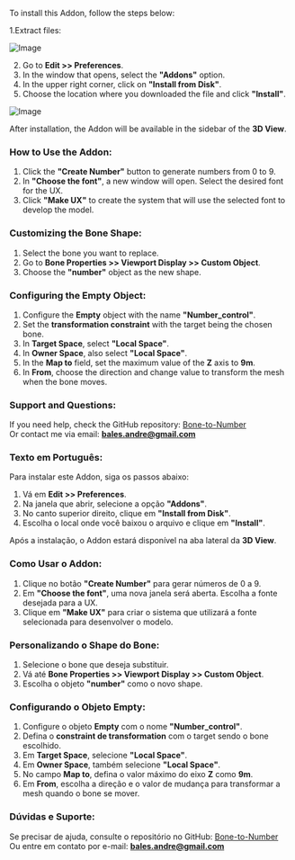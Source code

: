 To install this Addon, follow the steps below:

1.Extract files:

![Image](https://github.com/user-attachments/assets/b6575a75-1298-45ad-b6c9-aa74fb53ac6e)

2. Go to **Edit >> Preferences**.
3. In the window that opens, select the **"Addons"** option.
4. In the upper right corner, click on **"Install from Disk"**.
5. Choose the location where you downloaded the file and click **"Install"**.
   
![Image](https://github.com/user-attachments/assets/e2c2ada6-7fe1-4e68-9d43-dba0327dd0a3)

After installation, the Addon will be available in the sidebar of the **3D View**.

### How to Use the Addon:

1. Click the **"Create Number"** button to generate numbers from 0 to 9.
2. In **"Choose the font"**, a new window will open. Select the desired font for the UX.
3. Click **"Make UX"** to create the system that will use the selected font to develop the model.

### Customizing the Bone Shape:

1. Select the bone you want to replace.
2. Go to **Bone Properties >> Viewport Display >> Custom Object**.
3. Choose the **"number"** object as the new shape.

### Configuring the Empty Object:

1. Configure the **Empty** object with the name **"Number_control"**.
2. Set the **transformation constraint** with the target being the chosen bone.
3. In **Target Space**, select **"Local Space"**.
4. In **Owner Space**, also select **"Local Space"**.
5. In the **Map to** field, set the maximum value of the **Z** axis to **9m**.
6. In **From**, choose the direction and change value to transform the mesh when the bone moves.

### Support and Questions:

If you need help, check the GitHub repository: [Bone-to-Number](https://github.com/balesandre/Bone-to-Number)  
Or contact me via email: **bales.andre@gmail.com**

### Texto em Português:

Para instalar este Addon, siga os passos abaixo:

1. Vá em **Edit >> Preferences**.
2. Na janela que abrir, selecione a opção **"Addons"**.
3. No canto superior direito, clique em **"Install from Disk"**.
4. Escolha o local onde você baixou o arquivo e clique em **"Install"**.

Após a instalação, o Addon estará disponível na aba lateral da **3D View**.

### Como Usar o Addon:

1. Clique no botão **"Create Number"** para gerar números de 0 a 9.
2. Em **"Choose the font"**, uma nova janela será aberta. Escolha a fonte desejada para a UX.
3. Clique em **"Make UX"** para criar o sistema que utilizará a fonte selecionada para desenvolver o modelo.

### Personalizando o Shape do Bone:

1. Selecione o bone que deseja substituir.
2. Vá até **Bone Properties >> Viewport Display >> Custom Object**.
3. Escolha o objeto **"number"** como o novo shape.

### Configurando o Objeto Empty:

1. Configure o objeto **Empty** com o nome **"Number_control"**.
2. Defina o **constraint de transformation** com o target sendo o bone escolhido.
3. Em **Target Space**, selecione **"Local Space"**.
4. Em **Owner Space**, também selecione **"Local Space"**.
5. No campo **Map to**, defina o valor máximo do eixo **Z** como **9m**.
6. Em **From**, escolha a direção e o valor de mudança para transformar a mesh quando o bone se mover.

### Dúvidas e Suporte:

Se precisar de ajuda, consulte o repositório no GitHub: [Bone-to-Number](https://github.com/balesandre/Bone-to-Number)  
Ou entre em contato por e-mail: **bales.andre@gmail.com**
